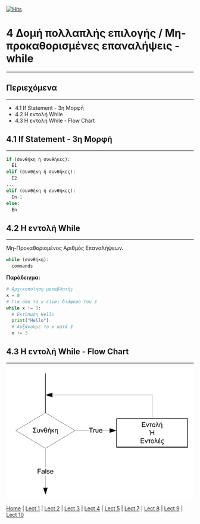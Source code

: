 [![Hits](https://hits.seeyoufarm.com/api/count/incr/badge.svg?url=https%3A%2F%2Fgithub.com%2FEffie375%2FTPTE_PLR&count_bg=%2379C83D&title_bg=%23555555&icon=&icon_color=%23E7E7E7&title=hits&edge_flat=false)](https://hits.seeyoufarm.com)

# 4 Δομή πολλαπλής επιλογής / Μη-προκαθορισμένες επαναλήψεις - while

---

## Περιεχόμενα

---

- 4.1 If Statement - 3η Μορφή
- 4.2 Η εντολή While
- 4.3 Η εντολή While - Flow Chart

## 4.1 If Statement - 3η Μορφή

---

```python
if (συνθήκη ή συνθήκες):
  E1
elif (συνθήκη ή συνθήκες):
  E2
...
elif (συνθήκη ή συνθήκες):
  En-1
else:
  En
```

## 4.2 Η εντολή While

---

Mη-Προκαθορισμένος Αριθμός Επαναλήψεων.

```python
while (συνθήκη):
  commands
```

**Παράδειγμα:**

```python
# Αρχικοποίηση μεταβλητής
x = 0
# Για όσο το x είναι διάφορο του 3
while x != 3:
  # Εκτύπωση Hello
  print("Hello")
  # Αυξάνουμε το x κατά 3
  x += 3
```

## 4.3 Η εντολή While - Flow Chart

---

![While - Flow Chart](../images/while_flow_chart.PNG)

[Home](../README.md) | [Lect 1](lecture_01.md) | [Lect 2](lecture_02.md) | [Lect 3](lecture_03.md) | [Lect 4](lecture_04.md) | [Lect 5](lecture_05.md) | [Lect 7](lecture_07.md) | [Lect 8](lecture_08.md) | [Lect 9](lecture_09.md) | [Lect 10](lecture_10.md)
